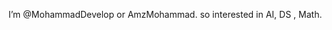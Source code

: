 I’m @MohammadDevelop or AmzMohammad. so interested in AI, DS , Math.

<!---
MohammadDevelop/MohammadDevelop is a ✨ special ✨ repository because its `README.md` (this file) appears on your GitHub profile.
You can click the Preview link to take a look at your changes.
--->
